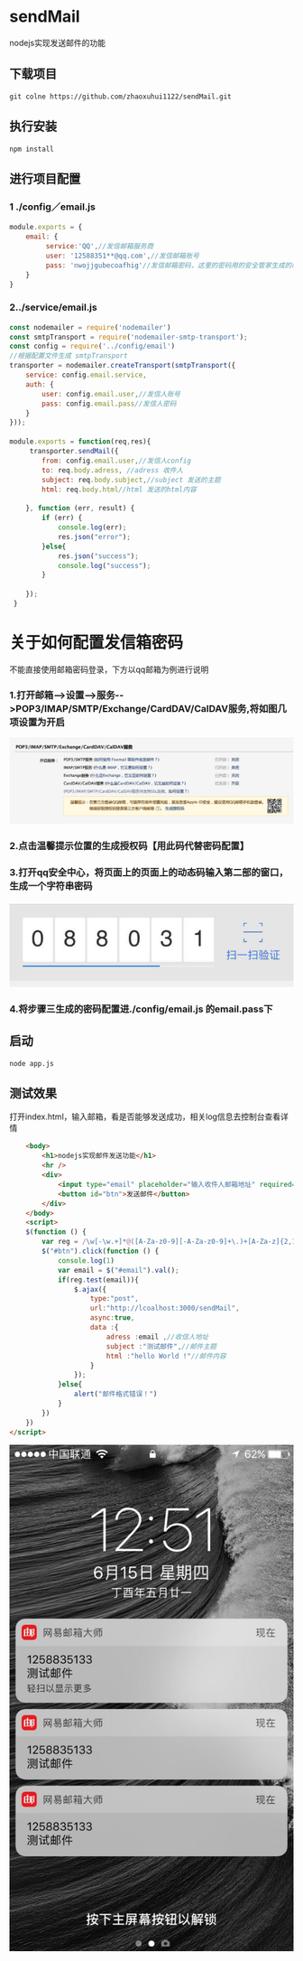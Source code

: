 # sendMail
nodejs实现发送邮件的功能
## 下载项目
```
git colne https://github.com/zhaoxuhui1122/sendMail.git
```
## 执行安装
```
npm install 
```
## 进行项目配置
### 1 ./config／email.js
```javascript
module.exports = {
    email: {
         service:'QQ',//发信邮箱服务商
         user: '12588351**@qq.com',//发信邮箱账号
         pass: 'nwojjgubecoafhig'//发信邮箱密码，这里的密码用的安全管家生成的动态密码，下方将会 详细介绍生成方式
    }
}
```
### 2../service/email.js
```javascript
const nodemailer = require('nodemailer')
const smtpTransport = require('nodemailer-smtp-transport');
const config = require('../config/email')
//根据配置文件生成 smtpTransport
transporter = nodemailer.createTransport(smtpTransport({
    service: config.email.service,
    auth: {
        user: config.email.user,//发信人账号
        pass: config.email.pass//发信人密码
    }
}));

module.exports = function(req,res){
     transporter.sendMail({
        from: config.email.user,//发信人config
        to: req.body.adress, //adress 收件人
        subject: req.body.subject,//subject 发送的主题
        html: req.body.html//html 发送的html内容

    }, function (err, result) {
        if (err) {
            console.log(err);
            res.json("error");
        }else{
            res.json("success");
            console.log("success");
        }
        
    });
 }
```


# 关于如何配置发信箱密码
不能直接使用邮箱密码登录，下方以qq邮箱为例进行说明

### 1.打开邮箱-->设置-->服务-->POP3/IMAP/SMTP/Exchange/CardDAV/CalDAV服务,将如图几项设置为开启
![](./static/img/01.jpeg)
### 2.点击温馨提示位置的生成授权码【用此码代替密码配置】

### 3.打开qq安全中心，将页面上的页面上的动态码输入第二部的窗口，生成一个字符串密码
![](./static/img/02.jpg)
### 4.将步骤三生成的密码配置进./config/email.js 的email.pass下



## 启动

```
node app.js
```

## 测试效果

打开index.html，输入邮箱，看是否能够发送成功，相关log信息去控制台查看详情

```html
	<body>
		<h1>nodejs实现邮件发送功能</h1>
		<hr />
		<div>
			<input type="email" placeholder="输入收件人邮箱地址" required="required" id="email"/>
			<button id="btn">发送邮件</button>
		</div>
	</body>
    <script>
	$(function () {
		var reg = /\w[-\w.+]*@([A-Za-z0-9][-A-Za-z0-9]+\.)+[A-Za-z]{2,14}/;
		$("#btn").click(function () {
			console.log(1)
			var email = $("#email").val();
			if(reg.test(email)){
				$.ajax({
					type:"post",
					url:"http://lcoalhost:3000/sendMail",
					async:true,
					data :{
						adress :email ,//收信人地址
						subject :"测试邮件",//邮件主题
						html :"hello World !"//邮件内容
					}
				});
			}else{
				alert("邮件格式错误！")
			}
		})
	})
</script>
```
![](./static/img/03.jpeg)
